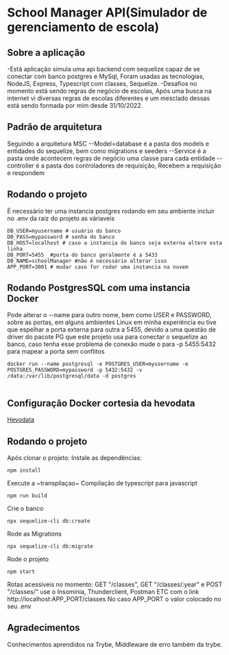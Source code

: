 # School Manager API(Simulador de gerenciamento de escola)

## Sobre a aplicação
-Está aplicação simula uma api backend com sequelize capaz de se conectar
com banco postgres e MySql, Foram usadas as tecnologias, NodeJS, Express,
Typescript com classes, Sequelize.
-Desafios no momento está sendo regras de negócio de escolas, Após uma 
busca na internet vi diversas regras de escolas diferentes e um mesclado dessas
está sendo formada por mim desde 31/10/2022.
## Padrão de arquitetura
Seguindo a arquitetura MSC
 --Model=database é a pasta dos models e entidades do sequelize, bem como migrations e seeders
 --Service é a pasta onde acontecem regras de negócio uma classe para cada entidade
 -- controller é a pasta dos controladores de requisição, Recebem a requisição e respondem

## Rodando o projeto
É necessário ter uma instancia postgres rodando em seu ambiente
 incluir no .env da raiz do projeto as váriaveis
``` 
DB_USER=myusername # usuário do banco
DB_PASS=mypassword # senha do banco
DB_HOST=localhost # caso a instancia do banco seja externa altere esta linha
DB_PORT=5455  #porta do banco geralmente é a 5433
DB_NAME=schoolManager #não é necessário alterar isso
APP_PORT=3001 # mudar caso for rodar uma instancia na nuvem

```
## Rodando PostgresSQL com uma instancia Docker 
 Pode alterar o --name para outro nome, bem como USER e PASSWORD, sobre as portas, 
 em alguns ambientes Linux em minha experiência eu tive que espelhar a porta externa para outra a 5455, devido a uma questão de driver do pacote PG que este projeto usa para conectar o sequelize ao banco, caso tenha esse problema de conexão mude o para -p 5455:5432 para mapear a porta sem conflitos

``` 
docker run --name postgresql -e POSTGRES_USER=myusername -e POSTGRES_PASSWORD=mypassword -p 5432:5432 -v /data:/var/lib/postgresql/data -d postgres


```
## Configuração Docker cortesia da hevodata

[Hevodata](https://hevodata.com/learn/docker-postgresql/)

## Rodando o projeto
Após clonar o projeto:
Instale as dependências:

``` 
npm install
```
Execute a ~transpilaçao~ Compilação de typescript para javascript
```
npm run build
```

Crie o banco
```
npx sequelize-cli db:create
``` 
Rode as Migrations
```
npx sequelize-cli db:migrate
```
Rode o projeto 
```
npm start
```
Rotas acessíveis no momento: GET "/classes", GET "/classes/:year" e POST "/classes/"
use o Insominia, Thunderclient, Postman ETC com o link http://localhost:APP_PORT/classes
No caso APP_PORT o valor colocado no seu .env
## Agradecimentos
 Conhecimentos aprendidos na Trybe, Middleware de erro também da trybe.